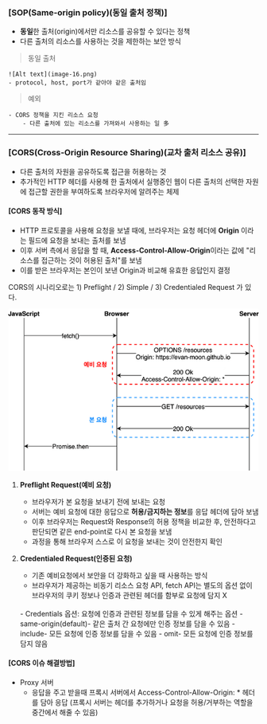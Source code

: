 ### [SOP(Same-origin policy)(동일 출처 정책)]

- **동일**한 출처(origin)에서만 리소스를 공유할 수 있다는 정책
- 다른 출처의 리소스를 사용하는 것을 제한하는 보안 방식

> 동일 출처

    ![Alt text](image-16.png)
    - protocol, host, port가 같아야 같은 출처임

> 예외

    - CORS 정책을 지킨 리소스 요청
        - 다른 출처에 있는 리소스를 가져와서 사용하는 일 多

---

### [CORS(Cross-Origin Resource Sharing)(교차 출처 리소스 공유)]

- 다른 출처의 자원을 공유하도록 접근을 허용하는 것
- 추가적인 HTTP 헤더를 사용해 한 출처에서 실행중인 웹이 다른 출처의 선택한 자원에 접근할 권한을 부여하도록 브라우저에 알려주는 체제

#### [CORS 동작 방식]

- HTTP 프로토콜을 사용해 요청을 보낼 때에, 브라우저는 요청 헤더에 **Origin** 이라는 필드에 요청을 보내는 출처를 보냄
- 이후 서버 측에서 응답을 할 때, **Access-Control-Allow-Origin**이라는 값에 "리소스를 접근하는 것이 허용된 출처"를 보냄
- 이를 받은 브라우저는 본인이 보낸 Origin과 비교해 유효한 응답인지 결정

CORS의 시나리오로는 1) Preflight / 2) Simple / 3) Credentialed Request 가 있다.

![Alt text](image-17.png)

1. **Preflight Request(예비 요청)**

   - 브라우저가 본 요청을 보내기 전에 보내는 요청
   - 서버는 예비 요청에 대한 응답으로 **허용/금지하는 정보**를 응답 헤더에 담아 보냄
   - 이후 브라우저는 Request와 Response의 허용 정책을 비교한 후, 안전하다고 판단되면 같은 end-point로 다시 본 요청을 보냄
     <br/>

   * 과정을 통해 브라우저 스스로 이 요청을 보내는 것이 안전한지 확인

2. **Credentialed Request(인증된 요청)**

   - 기존 예비요청에서 보안을 더 강화하고 싶을 때 사용하는 방식
   - 브라우저가 제공하는 비동기 리소스 요청 API, fetch API는 별도의 옵션 없이 브라우저의 쿠키 정보나 인증과 관련된 헤더를 함부로 요청에 담지 X

   <br/> 
    - Credentials 옵션: 요청에 인증과 관련된 정보를 담을 수 있게 해주는 옵션
        - same-origin(default)- 같은 출처 간 요청에만 인증 정보를 담을 수 있음
        - include- 모든 요청에 인증 정보를 담을 수 있음
        - omit- 모든 요청에 인증 정보를 담지 않음

#### [CORS 이슈 해결방법]

- Proxy 서버
  - 응답을 주고 받을때 프록시 서버에서 Access-Control-Allow-Origin: \* 헤더를 담아 응답 (프록시 서버는 헤더를 추가하거나 요청을 허용/거부하는 역할을 중간에서 해줄 수 있음)
